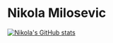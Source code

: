 # Nikola Milosevic


[![Nikola's GitHub stats](https://github-readme-stats.vercel.app/api?username=nikolamilosevic86&show_icons=true)](https://github.com/nikolamilosevic86/github-readme-stats&show_icons=true)
